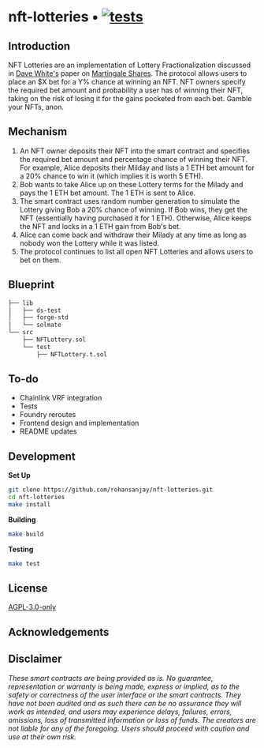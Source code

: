# nft-lotteries • [![tests](https://github.com/rohansanjay/nft-lotteries/actions/workflows/tests.yml/badge.svg)](https://github.com/rohansanjay/nft-lotteries/actions/workflows/tests.yml)

## Introduction
NFT Lotteries are an implementation of Lottery Fractionalization discussed in [Dave White's](https://twitter.com/_Dave__White_) paper on [Martingale Shares](https://www.paradigm.xyz/2021/09/martingale-shares). The protocol allows users to place an $X bet for a Y% chance at winning an NFT. NFT owners specify the required bet amount and probability a user has of winning their NFT, taking on the risk of losing it for the gains pocketed from each bet. Gamble your NFTs, anon.

## Mechanism

1. An NFT owner deposits their NFT into the smart contract and specifies the required bet amount and percentage chance of winning their NFT. For example, Alice deposits their Milday and lists a 1 ETH bet amount for a 20% chance to win it (which implies it is worth 5 ETH).
2. Bob wants to take Alice up on these Lottery terms for the Milady and pays the 1 ETH bet amount. The 1 ETH is sent to Alice.
3. The smart contract uses random number generation to simulate the Lottery giving Bob a 20% chance of winning. If Bob wins, they get the NFT (essentially having purchased it for 1 ETH). Otherwise, Alice keeps the NFT and locks in a 1 ETH gain from Bob's bet.
4. Alice can come back and withdraw their Milady at any time as long as nobody won the Lottery while it was listed.
5. The protocol continues to list all open NFT Lotteries and allows users to bet on them.

## Blueprint
```bash
├── lib
│   ├── ds-test
│   ├── forge-std
│   └── solmate
└── src
    ├── NFTLottery.sol
    └── test
        ├── NFTLottery.t.sol
```

## To-do
- Chainlink VRF integration
- Tests
- Foundry reroutes
- Frontend design and implementation
- README updates

## Development

**Set Up**
```bash
git clone https://github.com/rohansanjay/nft-lotteries.git
cd nft-lotteries
make install
```

**Building**
```bash
make build
```

**Testing**
```bash
make test
```
## License

[AGPL-3.0-only](https://github.com/rohansanjay/nft-lotteries/blob/master/LICENSE)

## Acknowledgements

## Disclaimer

_These smart contracts are being provided as is. No guarantee, representation or warranty is being made, express or implied, as to the safety or correctness of the user interface or the smart contracts. They have not been audited and as such there can be no assurance they will work as intended, and users may experience delays, failures, errors, omissions, loss of transmitted information or loss of funds. The creators are not liable for any of the foregoing. Users should proceed with caution and use at their own risk._
